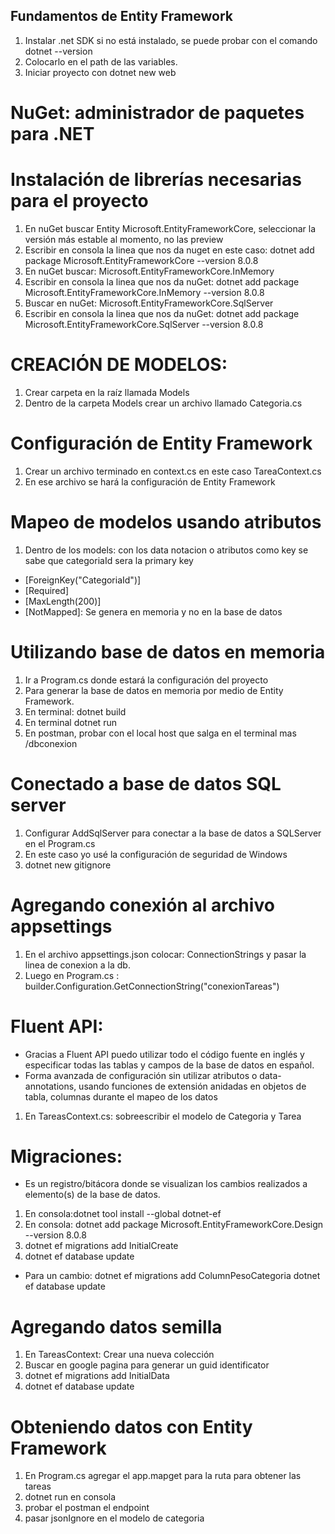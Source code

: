 ## Fundamentos de Entity Framework

1. Instalar .net SDK si no está instalado, se puede probar con el comando dotnet --version
2. Colocarlo en el path de las variables.
3. Iniciar proyecto con dotnet new web

# NuGet: administrador de paquetes para .NET

# Instalación de librerías necesarias para el proyecto

1. En nuGet buscar Entity Microsoft.EntityFrameworkCore, seleccionar la versión más estable al momento, no las preview
2. Escribir en consola la linea que nos da nuget en este caso: dotnet add package Microsoft.EntityFrameworkCore --version 8.0.8
3. En nuGet buscar: Microsoft.EntityFrameworkCore.InMemory
4. Escribir en consola la linea que nos da nuGet: dotnet add package Microsoft.EntityFrameworkCore.InMemory --version 8.0.8
5. Buscar en nuGet: Microsoft.EntityFrameworkCore.SqlServer
6. Escribir en consola la linea que nos da nuGet: dotnet add package Microsoft.EntityFrameworkCore.SqlServer --version 8.0.8

# CREACIÓN DE MODELOS:

1. Crear carpeta en la raíz llamada Models
2. Dentro de la carpeta Models crear un archivo llamado Categoria.cs

# Configuración de Entity Framework

1. Crear un archivo terminado en context.cs en este caso TareaContext.cs
2. En ese archivo se hará la configuración de Entity Framework

# Mapeo de modelos usando atributos

1. Dentro de los models: con los data notacion o atributos como key se sabe que categoriaId sera la primary key

- [ForeignKey("CategoriaId")]
- [Required]
- [MaxLength(200)]
- [NotMapped]: Se genera en memoria y no en la base de datos

# Utilizando base de datos en memoria

1. Ir a Program.cs donde estará la configuración del proyecto
2. Para generar la base de datos en memoria por medio de Entity Framework.
3. En terminal: dotnet build
4. En terminal dotnet run
5. En postman, probar con el local host que salga en el terminal mas /dbconexion

# Conectado a base de datos SQL server

1. Configurar AddSqlServer para conectar a la base de datos a SQLServer en el Program.cs
2. En este caso yo usé la configuración de seguridad de Windows
3. dotnet new gitignore

# Agregando conexión al archivo appsettings

1. En el archivo appsettings.json colocar: ConnectionStrings y pasar la linea de conexion a la db.
2. Luego en Program.cs : builder.Configuration.GetConnectionString("conexionTareas")

# Fluent API:

- Gracias a Fluent API puedo utilizar todo el código fuente en inglés y especificar todas las tablas y campos de la base de datos en español.
- Forma avanzada de configuración sin utilizar atributos o data-annotations, usando funciones de extensión anidadas en objetos de tabla, columnas durante el mapeo de los datos

1. En TareasContext.cs: sobreescribir el modelo de Categoria y Tarea

# Migraciones:

- Es un registro/bitácora donde se visualizan los cambios realizados a elemento(s) de la base de datos.

1. En consola:dotnet tool install --global dotnet-ef
2. En consola: dotnet add package Microsoft.EntityFrameworkCore.Design --version 8.0.8
3. dotnet ef migrations add InitialCreate
4. dotnet ef database update

- Para un cambio:
  dotnet ef migrations add ColumnPesoCategoria
  dotnet ef database update

# Agregando datos semilla

1. En TareasContext: Crear una nueva colección
2. Buscar en google pagina para generar un guid identificator
3. dotnet ef migrations add InitialData
4. dotnet ef database update

# Obteniendo datos con Entity Framework

1. En Program.cs agregar el app.mapget para la ruta para obtener las tareas
2. dotnet run en consola
3. probar el postman el endpoint
4. pasar jsonIgnore en el modelo de categoria
